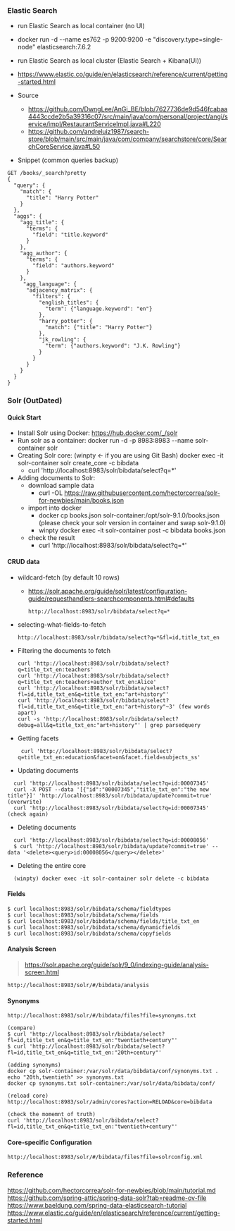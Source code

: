 ### Elastic Search

- run Elastic Search as local container (no UI)
 - docker run -d --name es762 -p 9200:9200 -e "discovery.type=single-node" elasticsearch:7.6.2
- run Elastic Search as local cluster (Elastic Search + Kibana(UI))
 - https://www.elastic.co/guide/en/elasticsearch/reference/current/getting-started.html

- Source 
  - https://github.com/DwngLee/AnGi_BE/blob/7627736de9d546fcabaa4443ccde2b5a39316c07/src/main/java/com/personal/project/angi/service/impl/RestaurantServiceImpl.java#L220
  - https://github.com/andreluiz1987/search-store/blob/main/src/main/java/com/company/searchstore/core/SearchCoreService.java#L50

- Snippet (common queries backup)
```
GET /books/_search?pretty
{
  "query": {
    "match": {
      "title": "Harry Potter"
    }
  },
  "aggs": {
    "agg_title": {
      "terms": {
        "field": "title.keyword"
      }
    },
    "agg_author": {
      "terms": {
        "field": "authors.keyword"
      }
    },
     "agg_language": {
      "adjacency_matrix": {
        "filters": {
          "english_titles": {
            "term": {"language.keyword": "en"}
          },
          "harry_potter": {
            "match": {"title": "Harry Potter"}
          },
          "jk_rowling": {
            "term": {"authors.keyword": "J.K. Rowling"}
          }
        }
      }
    }
  }
}
```

### Solr (OutDated)

#### Quick Start

- Install Solr using Docker: https://hub.docker.com/_/solr
- Run solr as a container: docker run -d -p 8983:8983 --name solr-container solr
- Creating Solr core:  (winpty <- if you are using Git Bash) docker exec -it solr-container solr create_core -c bibdata
  - curl 'http://localhost:8983/solr/bibdata/select?q=*'
- Adding documents to Solr:
  - download sample data
    - curl -OL https://raw.githubusercontent.com/hectorcorrea/solr-for-newbies/main/books.json
  - import into docker
    - docker cp books.json solr-container:/opt/solr-9.1.0/books.json (please check your solr version in container and swap solr-9.1.0)
    - winpty docker exec -it solr-container post -c bibdata books.json
  - check the result
    - curl 'http://localhost:8983/solr/bibdata/select?q=*'

#### CRUD data
- wildcard-fetch (by default 10 rows)
  - https://solr.apache.org/guide/solr/latest/configuration-guide/requesthandlers-searchcomponents.html#defaults
    ```
    http://localhost:8983/solr/bibdata/select?q=*
    ```
  
- selecting-what-fields-to-fetch
    ```
    http://localhost:8983/solr/bibdata/select?q=*&fl=id,title_txt_en
    ```
- Filtering the documents to fetch
    ```
    curl 'http://localhost:8983/solr/bibdata/select?q=title_txt_en:teachers'
    curl 'http://localhost:8983/solr/bibdata/select?q=title_txt_en:teachers+author_txt_en:Alice'
    curl 'http://localhost:8983/solr/bibdata/select?fl=id,title_txt_en&q=title_txt_en:"art+history"'
    curl 'http://localhost:8983/solr/bibdata/select?fl=id,title_txt_en&q=title_txt_en:"art+history"~3' (few words apart)
    curl -s 'http://localhost:8983/solr/bibdata/select?debug=all&q=title_txt_en:"art+history"' | grep parsedquery
    ```
- Getting facets
  ```
   curl 'http://localhost:8983/solr/bibdata/select?q=title_txt_en:education&facet=on&facet.field=subjects_ss'
  ```

- Updating documents
```
  curl 'http://localhost:8983/solr/bibdata/select?q=id:00007345'
  curl -X POST --data '[{"id":"00007345","title_txt_en":"the new title"}]' 'http://localhost:8983/solr/bibdata/update?commit=true' (overwrite)
  curl 'http://localhost:8983/solr/bibdata/select?q=id:00007345'  (check again)
```

- Deleting documents

```
  curl 'http://localhost:8983/solr/bibdata/select?q=id:00008056'
  $ curl 'http://localhost:8983/solr/bibdata/update?commit=true' --data '<delete><query>id:00008056</query></delete>'
```

- Deleting the entire core
```
  (winpty) docker exec -it solr-container solr delete -c bibdata
```

#### Fields

```
$ curl localhost:8983/solr/bibdata/schema/fieldtypes
$ curl localhost:8983/solr/bibdata/schema/fields
$ curl localhost:8983/solr/bibdata/schema/fields/title_txt_en
$ curl localhost:8983/solr/bibdata/schema/dynamicfields
$ curl localhost:8983/solr/bibdata/schema/copyfields
```

#### Analysis Screen
> https://solr.apache.org/guide/solr/9_0/indexing-guide/analysis-screen.html
```
http://localhost:8983/solr/#/bibdata/analysis

```

#### Synonyms

```
http://localhost:8983/solr/#/bibdata/files?file=synonyms.txt

(compare)
$ curl 'http://localhost:8983/solr/bibdata/select?fl=id,title_txt_en&q=title_txt_en:"twentieth+century"'
$ curl 'http://localhost:8983/solr/bibdata/select?fl=id,title_txt_en&q=title_txt_en:"20th+century"'

(adding synonyms)
docker cp solr-container:/var/solr/data/bibdata/conf/synonyms.txt .
echo "20th,twentieth" >> synonyms.txt
docker cp synonyms.txt solr-container:/var/solr/data/bibdata/conf/

(reload core)
http://localhost:8983/solr/admin/cores?action=RELOAD&core=bibdata

(check the momemnt of truth)
curl 'http://localhost:8983/solr/bibdata/select?fl=id,title_txt_en&q=title_txt_en:"twentieth+century"'
```

#### Core-specific Configuration

```
http://localhost:8983/solr/#/bibdata/files?file=solrconfig.xml
```





### Reference
https://github.com/hectorcorrea/solr-for-newbies/blob/main/tutorial.md
https://github.com/spring-attic/spring-data-solr?tab=readme-ov-file
https://www.baeldung.com/spring-data-elasticsearch-tutorial
https://www.elastic.co/guide/en/elasticsearch/reference/current/getting-started.html


